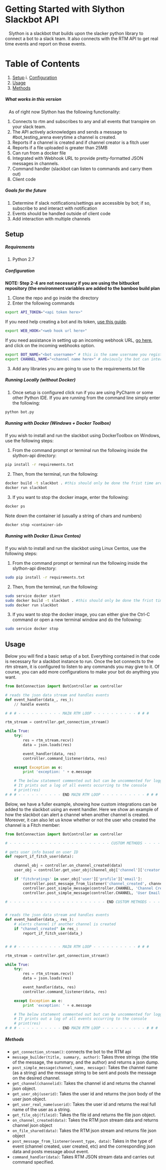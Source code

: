 


# Getting Started with Slython Slackbot API
&nbsp;&nbsp; Slython is a slackbot that builds upon the slacker python library to connect a bot to a slack team. It also connects with the RTM API to get real time events and report on those events.


# Table of Contents
1. [Setup](#setup)
 i. [Configuration](#configuration)
2. [Usage](#usage)
3. [Methods](#methods)


##### What works in this version
&nbsp;&nbsp; As of right now Slython has the following functionality:
1. Connects to rtm and subscribes to any and all events that transpire on your slack team.
2. The API actively acknowledges and sends a message to #bot_testing_arena everytime a channel is created.
3. Reports if a channel is created and if channel creator is a fitch user
4. Reports if a file uploaded is greater than 25MB
5. Can run from a docker file
6. Integrated with Webhook URL to provide pretty-formatted JSON messages in channels.
7. Command handler (slackbot can listen to commands and carry them out)
8. Client code

##### Goals for the future
1. Determine if slack notifications/settings are accessible by bot; if so, subscribe to and interact with notification
2. Events should be handled outside of client code
3. Add interaction with multiple channels

## Setup
##### Requirements
1. Python 2.7

##### Configuration
**NOTE: Step 2-4 are not necessary if you are using the bitbucket repository (the environment variables are added to the
bamboo build plan**
1. Clone the repo and go inside the directory
2. Enter the following commands
```bash
export API_TOKEN="<api token here>"
```
If you need help creating a bot and its token, [use this guide](https://imperiallabs.github.io/quick_landing.html#get-a-key).
```bash
export WEB_HOOK="<web hook url here>"
```
If you need assistance in setting up an incoming webhook URL, [go here]( https://slack.com/apps/manage/custom-integrations), and click on the incoming webhooks option.
```bash
export BOT_NAME="<bot username>" # this is the same username you registered the bot with
export CHANNEL_NAME="<channel name here>" # obviously the bot can interact with any channel, but this here is the channel that it is invited to.
```
3. Add any libraries you are going to use to the requirements.txt file

##### Running Locally (without Docker)

1. Once setup is configured click run if you are using PyCharm or some other Python IDE. If you are running from the command line simply enter the following:
 ```bash
 python bot.py
 ```

##### Running with Docker (Windows + Docker Toolbox)
If you wish to install and run the slackbot using DockerToolbox on Windows, use the following steps:

1. From the command prompt or terminal run the following inside the slython-api directory:
```bash
pip install -r requirements.txt
```
2. Then, from the terminal, run the following:
```bash
docker build -t slackbot . #this should only be done the frist time around, and then only if any changes have been made to the source code.
docker run slackbot
```
3. If you want to stop the docker image, enter the following:
```bash
docker ps
```
Note down the container id (usually a string of chars and numbers)
```
docker stop <container-id>
```

##### Running with Docker (Linux Centos)
If you wish to install and run the slackbot using Linux Centos, use the following steps:

1. From the command prompt or terminal run the following inside the slython-api directory:
```bash
sudo pip install -r requirements.txt
```
2. Then, from the terminal, run the following:
```bash
sudo service docker start
sudo docker build -t slackbot . #this should only be done the frist time around, and then only if any changes have been made to the source code.
sudo docker run slackbot
```
3. If you want to stop the docker image, you can either give the Ctrl-C command or open a new terminal window and do the following:
```bash
sudo service docker stop
```

## Usage

Below you will find a basic setup of a bot. Everything contained in that code is necessary for a slackbot instance
to run. Once the bot connects to the rtm stream, it is configured to listen to any commands you may give to it.
Of course, you can add more configurations to make your bot do anything you want.

``` python
from BotConnection import BotController as controller

# reads the json data stream and handles events
def event_handler(data_, res_):
    // handle events

# # # - - - - - - - - - - MAIN RTM LOOP - - - - - - - - - - # # #

rtm_stream = controller.get_connection_stream()

while True:
    try:
        res = rtm_stream.recv()
        data = json.loads(res)

        event_handler(data, res)
        controller.command_listener(data, res)

    except Exception as e:
        print 'exception: ' + e.message

    # The below statement commented out but can be uncommented for logging/debugging purposes
    # It prints out a log of all events occurring to the console
    # print(res)
# # # - - - - - - - - - - END MAIN RTM LOOP - - - - - - - - - - # # #

```


Below, we have a fuller example, showing how custom integrations can be added to the slackbot using an event handler. Here
we show an example of how the slackbot can alert a channel when another channel is created. Moreover, it can also
let us know whether or not the user who created the channel is a Fitch member:

```python
from BotConnection import BotController as controller

# - - - - - - - - - - - - - - - - - - - - - - - CUSTOM METHODS - - - - - - - - - - - - - - - - - - - - - - - #

# gets user info based on user ID
def report_if_fitch_user(data):

    channel_obj = controller.on_channel_created(data)
    user_obj = controller.get_user_obj(channel_obj['channel']['creator'])

    if 'fitchratings' in user_obj['user']['profile']['email']:
        controller.post_message_from_listener('channel_created', channel_obj)
        controller.post_simple_message(controller.CHANNEL, 'Channel Created By Fitch User')
        controller.post_simple_message(controller.CHANNEL, 'User Email: ' + user_obj['user']['profile']['email'])

# - - - - - - - - - - - - - - - - - - - - - - END CUSTOM METHODS - - - - - - - - - - - - - - - - - - - - - - #


# reads the json data stream and handles events
def event_handler(data_, res_):
    # alerts channel if another channel is created
    if "channel_created" in res_:
        report_if_fitch_user(data_)


# # # - - - - - - - - - - MAIN RTM LOOP - - - - - - - - - - # # #

rtm_stream = controller.get_connection_stream()

while True:
    try:
        res = rtm_stream.recv()
        data = json.loads(res)

        event_handler(data, res)
        controller.command_listener(data, res)

    except Exception as e:
        print 'exception: ' + e.message

    # The below statement commented out but can be uncommented for logging/debugging purposes
    # It prints out a log of all events occurring to the console
    # print(res)
# # # - - - - - - - - - - END MAIN RTM LOOP - - - - - - - - - - # # #
```



##### Methods
- ```get_connection_stream()```: connects the bot to the RTM api
- ```message_builder(title, summary, author)```: Takes three strings (the title of the message, the summary, and the author)
and returns a json dump.
- ```post_simple_message(channel_name, message)```: Takes the channel name (as a string) and the message string to be sent
and posts the message on the desired channel.
- ```get_channel(channelid)```: Takes the channel id and returns the channel json object.
- ```get_user_obj(userid)```: Takes the user id and returns the json body of the user json object.
- ```get_user_real_name(userid)```: Takes the user id and returns the real full name of the user as a string.
- ```get_file_obj(fileid)```: Takes the file id and returns the file json object.
- ```on_channel_created(data)```: Takes the RTM json stream data and returns channel json object
- ```on_file_shared(data)```: Takes the RTM json stream and returns file json object
- ```post_message_from_listener(event_type, data)```: Takes in the type of event
(channel created, user created, etc) and the corresponding json data and posts message about event.
- ```command_handler(data)```: Takes RTM JSON stream data and carries out command specified.
